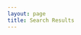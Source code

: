```yaml
---
layout: page
title: Search Results
---
```


<!-- List where search results will be rendered -->
<ul id="search-results"></ul>

<script>
  // Template to generate the JSON to search
  window.store = {
    {% for post in site.posts %}
      "{{ post.url | slugify }}": {
        "title": "{{ post.title | xml_escape }}",
        "author": "{{ post.author | xml_escape }}",
        "category": "{{ post.category | xml_escape }}",
        "content": {{ post.content | strip_html | strip_newlines | jsonify }},
        "url": "{{ post.url | xml_escape }}"
      }
      {% unless forloop.last %},{% endunless %}
    {% endfor %}
  };
</script>

<!-- Import lunr.js from unpkg.com -->
<script src="{{site.baseurl}}/assets/js/lunr.js"></script>
<!-- Custom search script which we will create below -->
<script src="{{site.baseurl}}/assets/js/search.js"></script>

